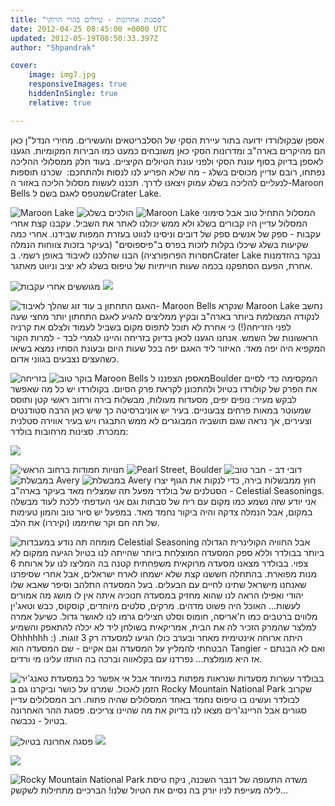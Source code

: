 ```yaml
---
title: "פסגות אחרונות - טיולים בהרי הרוקי"
date: 2012-04-25 08:45:00 +0000 UTC
updated: 2012-05-19T08:50:33.397Z
author: "Shpandrak"

cover:
    image: img7.jpg
    responsiveImages: true
    hiddenInSingle: true
    relative: true

---
```


אספן שבקולורדו ידועה בתור עיירת הסקי של הסלבריטאים והעשירים. מחירי הנדל"ן כאן הם מהיקרים בארה"ב ומדרונות הסקי כאן משובחים כמעט כמו הבירות המקומיות. הגענו לאספן בדיוק בסוף עונת הסקי ולפני עונת הטיולים הקיציים. בעוד חלק ממסלולי ההליכה נפתחו, רובם עדיין מכוסים בשלג - מה שלא הפריע לנו לנסות ולהתחכם:  שכרנו תוספות לנעליים להליכה בשלג עמוק ויצאנו לדרך. תכננו לעשות מסלול הליכה באזור ה-Maroon Bells שמטפס לאגם בשם לCrater Lake. 

![](img1.jpg "Maroon Lake")
![](img2.jpg "הולכים בשלג")
![](img3.jpg "Maroon Lake")
המסלול התחיל טוב אבל סימוני המסלול עדיין היו קבורים בשלג ולא ממש יכולנו לאתר את השביל. עקבנו קצת אחרי עקבות - ספק של אנשים ספק של דובים וניסינו לנווט בעזרת המפות שבידנו. אחרי כמה שקיעות בשלג שיכלו בקלות לזכות בפרס ב"פיספוסים" (בעיקר בזכות צווחות הנמלה חסרות הפרופורציה) הבנו שהלכנו לאיבוד באופן רשמי. בCrater Lake נבקר בהזדמנות אחרת, הפעם הסתפקנו בכמה שעות חוייתיות של טיפוס בשלג לא יציב וניווט מאתגר.

![](img4.jpg "מגוששים אחרי עקבות")
![](img5.jpg)

![](img6.jpg "עוד זוג שהלך לאיבוד")
האגם התחתון ב- Maroon Bells שנקרא Maroon Lake נחשב לנקודה המצולמת ביותר בארה"ב ובקיץ ממליצים להגיע לאגם התחתון יותר מחצי שעה לפני הזריחה(!) כי אחרת לא תוכל לתפוס מקום בשביל לעמוד ולצלם את קרניה הראשונות של השמש. אנחנו הגענו לכאן בדיוק בזריחה והיינו לגמרי לבד - למרות הקור המקפיא היה יפה מאד. האיזור ליד האגם יפה בכל שעות היום ובעונת הסתיו נמצא בשיאו כשהעצים נצבעים בגווני אדום.

![](img7.jpg "בזריחה")
![](img8.jpg "בוקר טוב Maroon Bells")
מאספן הצפננו לBoulder המקסימה כדי לסיים את הפרק של קולורדו בטיול ולהתכונן לקראת פרק הסיום. בקולורדו יש כל מה שאפשר לבקש מעיר: נופים יפים, מסעדות מעולות, מבשלות בירה ורחוב ראשי קטן ותוסס שמעוטר במאות פרחים צבעוניים. בעיר יש אוניברסיטה כך שיש כאן הרבה סטודנטים וצעירים, אך נראה שגם תושביה המבוגרים לא ממש התבגרו ויש בעיר אווירה סטלנית ממכרת. סצינות מרחובות בולדר:

![](img9.jpg)

![](img10.jpg "חנויות חמודות ברחוב הראשי")
![](img11.jpg "Pearl Street, Boulder")
![](img12.jpg "דובי דב - חבר טוב")
![](img13.jpg "במבשלת Avery")
![](img14.jpg "במבשלת Avery")
חוץ ממבשלות בירה, כדי לנקות את הגוף יצרו הסטלנים של בולדר מפעל תה שמצליח מאד בעיקר בארה"ב - Celestial Seasonings. אני יודע שזה נשמע כמו מקום עם ריח של סבתות וגם אני העדפתי ללכת לעוד מבשלה במקום, אבל הנמלה צדקה והיה ביקור נחמד מאד. במפעל יש סיור טוב והמון טעימות של תה חם וקר שחיממו (וקיררו) את הלב.

![](img15.jpg "מומחה תה נודע במעבדות Celestial Seasoning")
אבל החוויה הקולינרית הגדולה ביותר בבולדר וללא ספק המסעדה המוצלחת ביותר שהייתה לנו בטיול הגיעה ממקום לא צפוי. בבולדר מצאנו מסעדה מרוקאית משפחתית קטנה בה המליצו לנו על ארוחת 6 מנות מפוארת. בהתחלה חששנו קצת שלא ישמחו לארח ישראלים, אבל אחרי שסיפרנו שאנחנו מישראל שתינו לחיים עם הבעלים. בעל המסעדה התלהב וסיפר שאבא שלו יהודי ואפילו הראה לנו שהוא מחזיק במסעדה חנוכיה איתה אין לו מושג מה אמורים לעשות... האוכל היה פשוט מדהים. מרקים, סלטים מיוחדים, קוסקוס, כבש וטאג'ין מלווים ברטבים כמו ח'אריסה, חומוס וסלט חצילים גרמו לנו לאושר גדול. כשיעל אמרה למלצר שהמרק הזכיר לה את הבית, אמריקאית בשולחן ליד לא יכלה להתאפק והשמיע Ohhhhhh :) היתה ארוחה אינטימית מאחר ובערב כולו הגיעו למסעדה רק 3 זוגות. הבטחתי להמליץ על המסעדה וגם אקיים - שם המסעדה הוא Tangier - ואם לא הבנתם אז היא מומלצת... נפרדנו עם בקלאווה וברכה בה הותזו עלינו מי ורדים.

![](img16.jpg "במסעדת טאנג'יר")
בבולדר עשרות מסעדות שנראות מפתות במיוחד אבל אי אפשר כל הזמן לאכול. שמרנו על כושר וביקרנו גם ב Rocky Mountain National Park שקרוב לבולדר ועשינו בו טיפוס נחמד באחד המסלולים שהיה פתוח. רוב המסלולים עדיין סגורים אבל הריינג'רים מצאו לנו בדיוק את מה שהיינו צריכים. פסגת ההר האחרונה בטיול - נכבשה.

![](img17.jpg "פסגה אחרונה בטיול")
![](img18.jpg)

![](img19.jpg)

![](img20.jpg "Rocky Mountain National Park")
משדה התעופה של דנבר השכנה, ניקח טיסת לילה מעייפת לניו יורק בה נסיים את הטיול שלנו! הברכיים מתחילות לשקשק...
